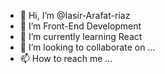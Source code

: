 - 👋 Hi, I’m @Iasir-Arafat-riaz
- 👀 I’m Front-End Development
- 🌱 I’m currently learning React
- 💞️ I’m looking to collaborate on ...
- 📫 How to reach me ...

<!---
Iasir-Arafat-riaz/Iasir-Arafat-riaz is a ✨ special ✨ repository because its `README.md` (this file) appears on your GitHub profile.
You can click the Preview link to take a look at your changes.
--->

